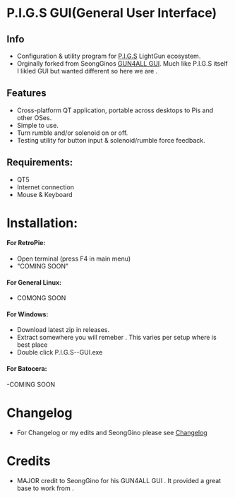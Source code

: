 # P.I.G.S GUI(General User Interface)

## Info
- Configuration & utility program for [P.I.G.S](https://github.com/Fusion-Lightguns/P.I.G.S--Pico-Infared-Gun-System) LightGun ecosystem.
- Orginally forked from SeongGinos [GUN4ALL GUI](https://github.com/SeongGino/GUN4ALL-GUI). Much like P.I.G.S itself I likled GUI but wanted different so here we are .

## Features
 - Cross-platform QT application, portable across desktops to Pis and other OSes.
 - Simple to use.
 - Turn rumble and/or solenoid on or off.
 - Testing utility for button input & solenoid/rumble force feedback.

## Requirements: 
- QT5
- Internet connection
- Mouse & Keyboard

# Installation:

#### For RetroPie:
- Open terminal (press F4 in main menu)
- "COMING SOON"

#### For General Linux:
- COMONG SOON

#### For Windows:
 - Download latest zip in releases.
 - Extract somewhere you will remeber . This varies per setup where is best place
 - Double click P.I.G.S--GUI.exe

#### For Batocera:
-COMING SOON 

# Changelog
- For Changelog or my edits and SeongGino please see [Changelog](https://github.com/Fusion-Lightguns/P.I.G.S-GUI/blob/main/Changelog.md)

# Credits
- MAJOR credit to SeongGino for his GUN4ALL GUI . It provided a great base to work from . 
